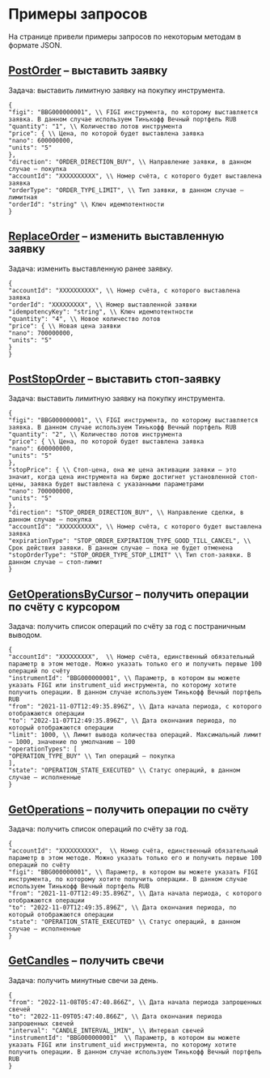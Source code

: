 # Примеры запросов

На странице привели примеры запросов по некоторым методам в формате JSON.

## [PostOrder](/investAPI/orders/#postorder) – выставить заявку

Задача: выставить лимитную заявку на покупку инструмента.
```
{
"figi": "BBG000000001", \\ FIGI инструмента, по которому выставляется заявка. В данном случае используем Тинькофф Вечный портфель RUB
"quantity": "1", \\ Количество лотов инструмента
"price": { \\ Цена, по которой будет выставлена заявка
"nano": 600000000,
"units": "5"
},
"direction": "ORDER_DIRECTION_BUY", \\ Направление заявки, в данном случае — покупка
"accountId": "XXXXXXXXXX", \\ Номер счёта, с которого будет выставлена заявка
"orderType": "ORDER_TYPE_LIMIT", \\ Тип заявки, в данном случае — лимитная
"orderId": "string" \\ Ключ идемпотентности
}
```
## [ReplaceOrder](/investAPI/orders/#replaceorder) – изменить выставленную заявку

Задача: изменить выставленную ранее заявку.
```
{
"accountId": "XXXXXXXXXX", \\ Номер счёта, с которого выставлена заявка
"orderId": "XXXXXXXXX", \\ Номер выставленной заявки
"idempotencyKey": "string", \\ Ключ идемпотентности
"quantity": "4", \\ Новое количество лотов
"price": { \\ Новая цена заявки
"nano": 700000000,
"units": "5"
}
}
```
## [PostStopOrder](/investAPI/stoporders/#poststoporder) – выставить стоп-заявку

Задача: выставить лимитную заявку на покупку инструмента.

```
{
"figi": "BBG000000001", \\ FIGI инструмента, по которому выставляется заявка. В данном случае используем Тинькофф Вечный портфель RUB
"quantity": "2", \\ Количество лотов инструмента
"price": { \\ Цена, по которой будет выставлена заявка
"nano": 600000000,
"units": "5"
},
"stopPrice": { \\ Стоп-цена, она же цена активации заявки — это значит, когда цена инструмента на бирже достигнет установленной стоп-цены, заявка будет выставлена с указанными параметрами
"nano": 700000000,
"units": "5"
},
"direction": "STOP_ORDER_DIRECTION_BUY", \\ Направление сделки, в данном случае — покупка
"accountId": "XXXXXXXXXX", \\ Номер счёта, с которого будет выставлена заявка
"expirationType": "STOP_ORDER_EXPIRATION_TYPE_GOOD_TILL_CANCEL", \\ Срок действия заявки. В данном случае — пока не будет отменена
"stopOrderType": "STOP_ORDER_TYPE_STOP_LIMIT" \\ Тип стоп-заявки. В данном случае — стоп-лимит
}
```



## [GetOperationsByCursor](/investAPI/operations/#getoperationsbycursor) – получить операции по счёту с курсором

Задача: получить список операций по счёту за год с постраничным выводом.
```
{
"accountId": "XXXXXXXXX",  \\ Номер счёта, единственный обязательный параметр в этом методе. Можно указать только его и получить первые 100 операций по счёту
"instrumentId": "BBG000000001", \\ Параметр, в котором вы можете указать FIGI или instrument_uid инструмента, по которому хотите получить операции. В данном случае используем Тинькофф Вечный портфель RUB
"from": "2021-11-07T12:49:35.896Z", \\ Дата начала периода, с которого отображаются операции
"to": "2022-11-07T12:49:35.896Z", \\ Дата окончания периода, по который отображаются операции
"limit": 1000, \\ Лимит вывода количества операций. Максимальный лимит — 1000, значение по умолчанию — 100
"operationTypes": [
"OPERATION_TYPE_BUY" \\ Тип операций – покупка
],
"state": "OPERATION_STATE_EXECUTED" \\ Статус операций, в данном случае — исполненные
}
```
## [GetOperations](/investAPI/operations/#getoperations) – получить операции по счёту

Задача: получить список операций по счёту за год.
```
{
"accountId": "XXXXXXXXXX",  \\ Номер счёта, единственный обязательный параметр в этом методе. Можно указать только его и получить первые 100 операций по счёту
"figi": "BBG000000001", \\ Параметр, в котором вы можете указать FIGI инструмента, по которому хотите получить операции. В данном случае используем Тинькофф Вечный портфель RUB
"from": "2021-11-07T12:49:35.896Z", \\ Дата начала периода, с которого отображаются операции
"to": "2022-11-07T12:49:35.896Z", \\ Дата окончания периода, по который отображаются операции
"state": "OPERATION_STATE_EXECUTED" \\ Статус операций, в данном случае — исполненные
}
```
## [GetCandles](/investAPI/marketdata/#getcandles) – получить свечи

Задача: получить минутные свечи за день.
```
{
"from": "2022-11-08T05:47:40.866Z", \\ Дата начала периода запрошенных свечей
"to": "2022-11-09T05:47:40.866Z", \\ Дата окончания периода запрошенных свечей
"interval": "CANDLE_INTERVAL_1MIN", \\ Интервал свечей
"instrumentId": "BBG000000001"  \\ Параметр, в котором вы можете указать FIGI или instrument_uid инструмента, по которому хотите получить операции. В данном случае используем Тинькофф Вечный портфель RUB
}
```